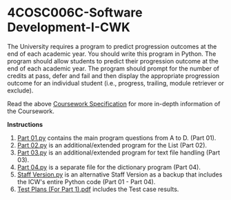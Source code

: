 # 4COSC006C-Software Development-I-CWK

The University requires a program to predict progression outcomes at the end of each academic
year. You should write this program in Python. The program should allow students to predict their progression outcome at the end of each academic year. The program should prompt for the number of credits at pass, defer and fail and then display the appropriate progression outcome for an individual student (i.e.,
progress, trailing, module retriever or exclude).

Read the above [Coursework Specification](https://github.com/AhmedAamil/SD1-Coursework/blob/MAIN/Coursework%20Specification.pdf) for more in-depth information of the Coursework. 

**Instructions**
1. [Part 01.py](https://github.com/AhmedAamil/SD1-Coursework/blob/MAIN/Part%2001.py) contains the main program questions from A to D. (Part 01).
2. [Part 02.py](https://github.com/AhmedAamil/SD1-Coursework/blob/MAIN/Part%2002.py) is an additional/extended program for the List (Part 02).
3. [Part 03.py](https://github.com/AhmedAamil/SD1-Coursework/blob/MAIN/Part%2003.py) is an additional/extended program for text file handling (Part 03).
4. [Part 04.py](https://github.com/AhmedAamil/SD1-Coursework/blob/MAIN/Part%2004.py) is a separate file for the dictionary program (Part 04).
5. [Staff Version.py](https://github.com/AhmedAamil/SD1-Coursework/blob/MAIN/Staff%20Version.py) is an alternative Staff Version as a backup that includes the ICW's entire Python code (Part 01 - Part 04).
6. [Test Plans (For Part 1).pdf](https://github.com/AhmedAamil/SD1-Coursework/blob/MAIN/Coursework%20Specification.pdf) includes the Test case results.
